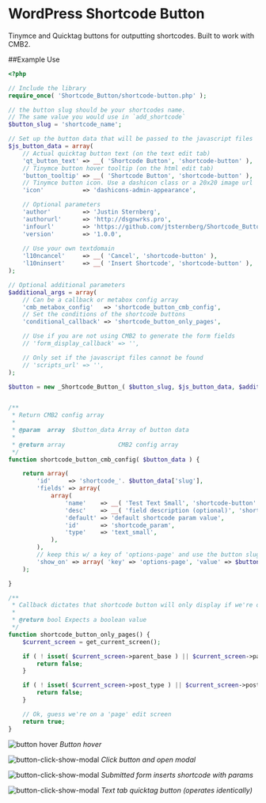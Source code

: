 WordPress Shortcode Button
================

Tinymce and Quicktag buttons for outputting shortcodes. Built to work with CMB2.

##Example Use

```php
<?php

// Include the library
require_once( 'Shortcode_Button/shortcode-button.php' );

// the button slug should be your shortcodes name.
// The same value you would use in `add_shortcode`
$button_slug = 'shortcode_name';

// Set up the button data that will be passed to the javascript files
$js_button_data = array(
	// Actual quicktag button text (on the text edit tab)
	'qt_button_text' => __( 'Shortcode Button', 'shortcode-button' ),
	// Tinymce button hover tooltip (on the html edit tab)
	'button_tooltip' => __( 'Shortcode Button', 'shortcode-button' ),
	// Tinymce button icon. Use a dashicon class or a 20x20 image url
	'icon'           => 'dashicons-admin-appearance',

	// Optional parameters
	'author'         => 'Justin Sternberg',
	'authorurl'      => 'http://dsgnwrks.pro',
	'infourl'        => 'https://github.com/jtsternberg/Shortcode_Button',
	'version'        => '1.0.0',
	
	// Use your own textdomain
	'l10ncancel'     => __( 'Cancel', 'shortcode-button' ),
	'l10ninsert'     => __( 'Insert Shortcode', 'shortcode-button' ),
);

// Optional additional parameters
$additional_args = array(
	// Can be a callback or metabox config array
	'cmb_metabox_config'   => 'shortcode_button_cmb_config',
	// Set the conditions of the shortcode buttons
	'conditional_callback' => 'shortcode_button_only_pages',

	// Use if you are not using CMB2 to generate the form fields
	// 'form_display_callback' => '',

	// Only set if the javascript files cannot be found
	// 'scripts_url' => '',
);

$button = new _Shortcode_Button_( $button_slug, $js_button_data, $additional_args );


/**
 * Return CMB2 config array
 *
 * @param  array  $button_data Array of button data
 *
 * @return array               CMB2 config array
 */
function shortcode_button_cmb_config( $button_data ) {

	return array(
		'id'     => 'shortcode_'. $button_data['slug'],
		'fields' => array(
			array(
				'name'    => __( 'Test Text Small', 'shortcode-button' ),
				'desc'    => __( 'field description (optional)', 'shortcode-button' ),
				'default' => 'default shortcode param value',
				'id'      => 'shortcode_param',
				'type'    => 'text_small',
			),
		),
		// keep this w/ a key of 'options-page' and use the button slug as the value
		'show_on' => array( 'key' => 'options-page', 'value' => $button_data['slug'] ),
	);

}

/**
 * Callback dictates that shortcode button will only display if we're on a 'page' edit screen
 *
 * @return bool Expects a boolean value
 */
function shortcode_button_only_pages() {
	$current_screen = get_current_screen();

	if ( ! isset( $current_screen->parent_base ) || $current_screen->parent_base != 'edit' ) {
		return false;
	}

	if ( ! isset( $current_screen->post_type ) || $current_screen->post_type != 'page' ) {
		return false;
	}

	// Ok, guess we're on a 'page' edit screen
	return true;
}
```

![button hover](http://dsgnwrks.pro/file-drop/images/button-hover.png)
*Button hover*

![button-click-show-modal](http://dsgnwrks.pro/file-drop/images/button-click-show-modal.png)
*Click button and open modal*

![button-click-show-modal](http://dsgnwrks.pro/file-drop/images/submit-add-shortcode.png)
*Submitted form inserts shortcode with params*

![button-click-show-modal](http://dsgnwrks.pro/file-drop/images/text-tab-quicktag-button.png)
*Text tab quicktag button (operates identically)*

